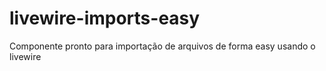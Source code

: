 # livewire-imports-easy
Componente pronto para importação de arquivos de forma easy usando o livewire
